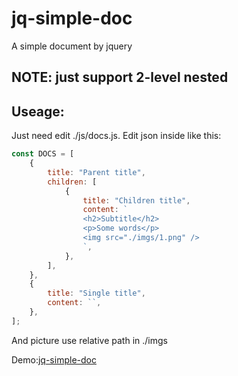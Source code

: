 # jq-simple-doc

A simple document by jquery

## NOTE: just support 2-level nested

## Useage:

Just need edit ./js/docs.js.
Edit json inside like this:

```js
const DOCS = [
    {
        title: "Parent title",
        children: [
            {
                title: "Children title",
                content: `
                <h2>Subtitle</h2>
                <p>Some words</p>
                <img src="./imgs/1.png" />
                `,
            },
        ],
    },
    {
        title: "Single title",
        content: ``,
    },
];
```

And picture use relative path in ./imgs

Demo:[jq-simple-doc](https://guolaopi.github.io/jq-simple-doc)